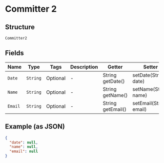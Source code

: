 
# Committer 2

## Structure

`Committer2`

## Fields

| Name | Type | Tags | Description | Getter | Setter |
|  --- | --- | --- | --- | --- | --- |
| `Date` | `String` | Optional | - | String getDate() | setDate(String date) |
| `Name` | `String` | Optional | - | String getName() | setName(String name) |
| `Email` | `String` | Optional | - | String getEmail() | setEmail(String email) |

## Example (as JSON)

```json
{
  "date": null,
  "name": null,
  "email": null
}
```


